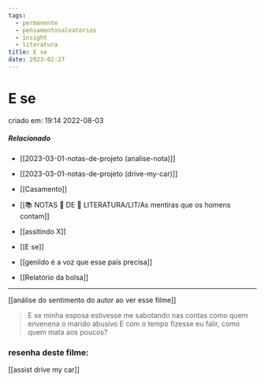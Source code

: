 ```yaml
---
tags:
  - permanente
  - pensamentosaleatorios
  - insight
  - literatura
title: E se
date: 2023-02-27
---
```

# E se
criado em: 19:14 2022-08-03

##### Relacionado
- [[2023-03-01-notas-de-projeto (analise-nota)]]
- [[2023-03-01-notas-de-projeto (drive-my-car)]]

- [[Casamento]]
- [[📚 NOTAS 📖 DE 📘 LITERATURA/LIT/As mentiras que os homens contam]]
- [[assitindo X]]
- [[E se]]
- [[genildo é a voz que esse país precisa]]
- [[Relatório da bolsa]]
---

[[análise do sentimento do autor  ao ver esse filme]]

>E se minha esposa estivesse me sabotando nas contas como quem envenena o marido abusivo 
 E com o tempo fizesse eu falir, como quem mata aos poucos?

### resenha deste filme:
[[assist drive my car]]
